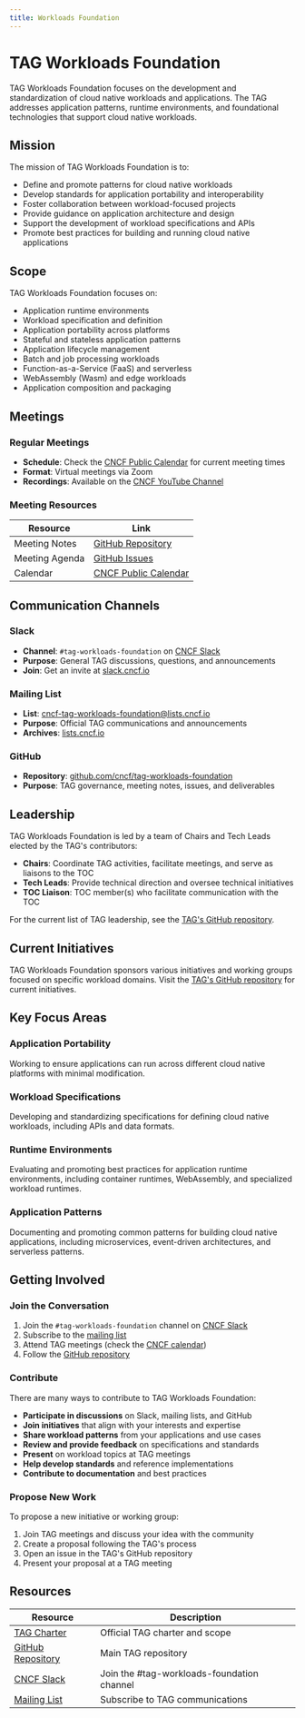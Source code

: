 ```yaml
---
title: Workloads Foundation
---
```


# TAG Workloads Foundation

TAG Workloads Foundation focuses on the development and standardization of cloud native workloads and applications. The TAG addresses application patterns, runtime environments, and foundational technologies that support cloud native workloads.

## Mission

The mission of TAG Workloads Foundation is to:

- Define and promote patterns for cloud native workloads
- Develop standards for application portability and interoperability
- Foster collaboration between workload-focused projects
- Provide guidance on application architecture and design
- Support the development of workload specifications and APIs
- Promote best practices for building and running cloud native applications

## Scope

TAG Workloads Foundation focuses on:

- Application runtime environments
- Workload specification and definition
- Application portability across platforms
- Stateful and stateless application patterns
- Application lifecycle management
- Batch and job processing workloads
- Function-as-a-Service (FaaS) and serverless
- WebAssembly (Wasm) and edge workloads
- Application composition and packaging

## Meetings

### Regular Meetings

- **Schedule**: Check the [CNCF Public Calendar](https://www.cncf.io/calendar/) for current meeting times
- **Format**: Virtual meetings via Zoom
- **Recordings**: Available on the [CNCF YouTube Channel](https://www.youtube.com/c/cloudnativefdn)

### Meeting Resources

| Resource | Link |
|----------|------|
| Meeting Notes | [GitHub Repository](https://github.com/cncf/tag-workloads-foundation) |
| Meeting Agenda | [GitHub Issues](https://github.com/cncf/tag-workloads-foundation/issues) |
| Calendar | [CNCF Public Calendar](https://www.cncf.io/calendar/) |

## Communication Channels

### Slack

- **Channel**: `#tag-workloads-foundation` on [CNCF Slack](https://cloud-native.slack.com)
- **Purpose**: General TAG discussions, questions, and announcements
- **Join**: Get an invite at [slack.cncf.io](https://slack.cncf.io)

### Mailing List

- **List**: [cncf-tag-workloads-foundation@lists.cncf.io](https://lists.cncf.io/g/cncf-tag-workloads-foundation)
- **Purpose**: Official TAG communications and announcements
- **Archives**: [lists.cncf.io](https://lists.cncf.io/g/cncf-tag-workloads-foundation)

### GitHub

- **Repository**: [github.com/cncf/tag-workloads-foundation](https://github.com/cncf/tag-workloads-foundation)
- **Purpose**: TAG governance, meeting notes, issues, and deliverables

## Leadership

TAG Workloads Foundation is led by a team of Chairs and Tech Leads elected by the TAG's contributors:

- **Chairs**: Coordinate TAG activities, facilitate meetings, and serve as liaisons to the TOC
- **Tech Leads**: Provide technical direction and oversee technical initiatives
- **TOC Liaison**: TOC member(s) who facilitate communication with the TOC

For the current list of TAG leadership, see the [TAG's GitHub repository](https://github.com/cncf/tag-workloads-foundation).

## Current Initiatives

TAG Workloads Foundation sponsors various initiatives and working groups focused on specific workload domains. Visit the [TAG's GitHub repository](https://github.com/cncf/tag-workloads-foundation) for current initiatives.

## Key Focus Areas

### Application Portability

Working to ensure applications can run across different cloud native platforms with minimal modification.

### Workload Specifications

Developing and standardizing specifications for defining cloud native workloads, including APIs and data formats.

### Runtime Environments

Evaluating and promoting best practices for application runtime environments, including container runtimes, WebAssembly, and specialized workload runtimes.

### Application Patterns

Documenting and promoting common patterns for building cloud native applications, including microservices, event-driven architectures, and serverless patterns.

## Getting Involved

### Join the Conversation

1. Join the `#tag-workloads-foundation` channel on [CNCF Slack](https://slack.cncf.io)
2. Subscribe to the [mailing list](https://lists.cncf.io/g/cncf-tag-workloads-foundation)
3. Attend TAG meetings (check the [CNCF calendar](https://www.cncf.io/calendar/))
4. Follow the [GitHub repository](https://github.com/cncf/tag-workloads-foundation)

### Contribute

There are many ways to contribute to TAG Workloads Foundation:

- **Participate in discussions** on Slack, mailing lists, and GitHub
- **Join initiatives** that align with your interests and expertise
- **Share workload patterns** from your applications and use cases
- **Review and provide feedback** on specifications and standards
- **Present** on workload topics at TAG meetings
- **Help develop standards** and reference implementations
- **Contribute to documentation** and best practices

### Propose New Work

To propose a new initiative or working group:

1. Join TAG meetings and discuss your idea with the community
2. Create a proposal following the TAG's process
3. Open an issue in the TAG's GitHub repository
4. Present your proposal at a TAG meeting

## Resources

| Resource | Description |
|----------|-------------|
| [TAG Charter](https://github.com/cncf/tag-workloads-foundation/blob/main/charter.md) | Official TAG charter and scope |
| [GitHub Repository](https://github.com/cncf/tag-workloads-foundation) | Main TAG repository |
| [CNCF Slack](https://slack.cncf.io) | Join the #tag-workloads-foundation channel |
| [Mailing List](https://lists.cncf.io/g/cncf-tag-workloads-foundation) | Subscribe to TAG communications |